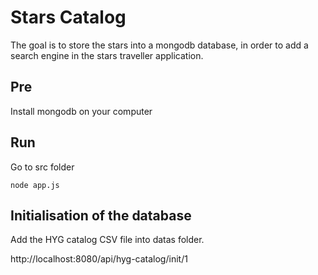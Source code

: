 # Stars Catalog

The goal is to store the stars into a mongodb database, in order to add a search engine in the stars traveller application.

## Pre

Install mongodb on your computer

## Run

Go to src folder

```
node app.js
```

## Initialisation of the database

Add the HYG catalog CSV file into datas folder.

http://localhost:8080/api/hyg-catalog/init/1
